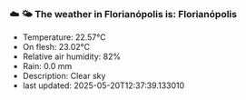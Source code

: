 ### ☁️ 🌤️  The weather in Florianópolis is: Florianópolis

- Temperature: 22.57°C
- On flesh: 23.02°C
- Relative air humidity: 82%
- Rain: 0.0 mm
- Description: Clear sky
- last updated: 2025-05-20T12:37:39.133010

